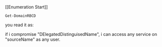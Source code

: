 [[Enumeration Start]]
```
Get-DomainRBCD
```
you read it as: 

if i compromise "DElegatedDistinguisedName", i can access any service on "sourceName" as any user.